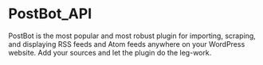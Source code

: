 # PostBot_API
PostBot is the most popular and most robust plugin for importing, scraping, and displaying RSS feeds and Atom feeds anywhere on your WordPress website. Add your sources and let the plugin do the leg-work.
